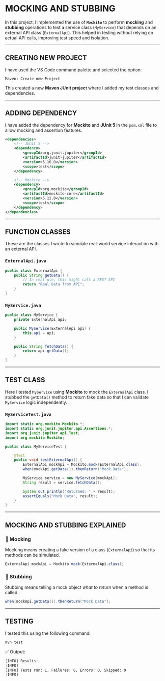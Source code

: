 # MOCKING AND STUBBING

In this project, I implemented the use of **`Mockito`** to perform **mocking** and **stubbing** operations to test a service class (`MyService`) that depends on an external API class (`ExternalApi`). This helped in testing without relying on actual API calls, improving test speed and isolation.

---

## CREATING NEW PROJECT

I have used the VS Code command palette and selected the option:

```
Maven: Create new Project
```

This created a new **Maven JUnit project** where I added my test classes and dependencies.

---

## ADDING DEPENDENCY

I have added the dependency for **Mockito** and **JUnit 5** in the `pom.xml` file to allow mocking and assertion features.

```xml
<dependencies>
    <!-- JUnit 5 -->
    <dependency>
        <groupId>org.junit.jupiter</groupId>
        <artifactId>junit-jupiter</artifactId>
        <version>5.10.0</version>
        <scope>test</scope>
    </dependency>

    <!-- Mockito -->
    <dependency>
        <groupId>org.mockito</groupId>
        <artifactId>mockito-core</artifactId>
        <version>5.12.0</version>
        <scope>test</scope>
    </dependency>
</dependencies>
```

---

## FUNCTION CLASSES

These are the classes I wrote to simulate real-world service interaction with an external API.

### `ExternalApi.java`

```java
public class ExternalApi {
    public String getData() {
        // In real use, this might call a REST API
        return "Real Data from API";
    }
}
```

### `MyService.java`

```java
public class MyService {
    private ExternalApi api;

    public MyService(ExternalApi api) {
        this.api = api;
    }

    public String fetchData() {
        return api.getData();
    }
}
```

---

## TEST CLASS

Here I tested `MyService` using **Mockito** to mock the `ExternalApi` class. I stubbed the `getData()` method to return fake data so that I can validate `MyService` logic independently.

### `MyServiceTest.java`

```java
import static org.mockito.Mockito.*;
import static org.junit.jupiter.api.Assertions.*;
import org.junit.jupiter.api.Test;
import org.mockito.Mockito;

public class MyServiceTest {

    @Test
    public void testExternalApi() {
        ExternalApi mockApi = Mockito.mock(ExternalApi.class);
        when(mockApi.getData()).thenReturn("Mock Data");

        MyService service = new MyService(mockApi);
        String result = service.fetchData();

        System.out.println("Returned: " + result);
        assertEquals("Mock Data", result);
    }
}
```

---

## MOCKING AND STUBBING EXPLAINED

### 🔧 Mocking

Mocking means creating a fake version of a class (`ExternalApi`) so that its methods can be simulated.

```java
ExternalApi mockApi = Mockito.mock(ExternalApi.class);
```

### 🔁 Stubbing

Stubbing means telling a mock object *what to return* when a method is called.

```java
when(mockApi.getData()).thenReturn("Mock Data");
```

---

## TESTING

I tested this using the following command:

```bash
mvn test
```

✅ Output:

```bash
[INFO] Results:
[INFO]
[INFO] Tests run: 1, Failures: 0, Errors: 0, Skipped: 0
[INFO]
```
